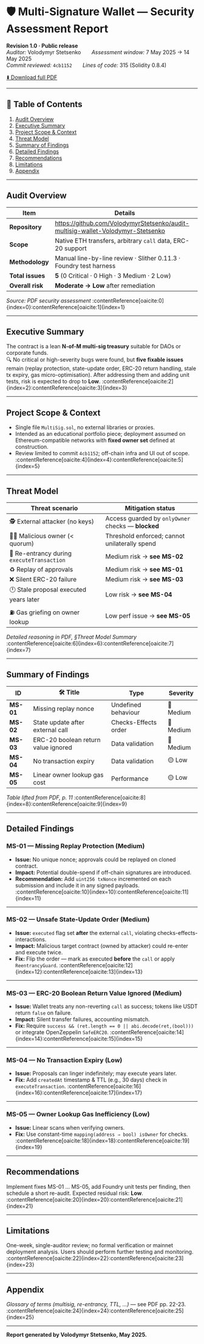 <!-- reports/report.md -->
# 🛡️ Multi-Signature Wallet — Security Assessment Report  
**Revision 1.0 · Public release**  
*Auditor:* Volodymyr Stetsenko  *Assessment window:* 7 May 2025 → 14 May 2025  
*Commit reviewed:* `4cb1152`  *Lines of code:* 315 (Solidity 0.8.4)

[⬇️ Download full PDF](../assets/Volodymyr-Stetsenko-Multi-Signature-Wallet-Security-Assessment-Report.pdf)

---

## 📑 Table of Contents
1. [Audit Overview](#audit-overview)  
2. [Executive Summary](#executive-summary)  
3. [Project Scope & Context](#project-scope--context)  
4. [Threat Model](#threat-model)  
5. [Summary of Findings](#summary-of-findings)  
6. [Detailed Findings](#detailed-findings)  
7. [Recommendations](#recommendations)  
8. [Limitations](#limitations)  
9. [Appendix](#appendix)

---

## Audit Overview <a id="audit-overview"></a>
| Item | Details |
|------|---------|
| **Repository** | <https://github.com/VolodymyrStetsenko/audit-multisig-wallet-Volodymyr-Stetsenko> |
| **Scope** | Native ETH transfers, arbitrary `call` data, ERC-20 support |
| **Methodology** | Manual line-by-line review · Slither 0.11.3 · Foundry test harness |
| **Total issues** | **5** (0 Critical · 0 High · 3 Medium · 2 Low) |
| **Overall risk** | **Moderate → Low** after remediation |

_Source: PDF security assessment_ :contentReference[oaicite:0]{index=0}:contentReference[oaicite:1]{index=1}

---

## Executive Summary <a id="executive-summary"></a>
The contract is a lean **N-of-M multi-sig treasury** suitable for DAOs or corporate funds.  
🔍 No critical or high-severity bugs were found, but **five fixable issues** remain (replay protection, state-update order, ERC-20 return handling, stale tx expiry, gas micro-optimisation). After addressing them and adding unit tests, risk is expected to drop to **Low**. :contentReference[oaicite:2]{index=2}:contentReference[oaicite:3]{index=3}

---

## Project Scope & Context <a id="project-scope--context"></a>
* Single file `MultiSig.sol`, no external libraries or proxies.  
* Intended as an educational portfolio piece; deployment assumed on Ethereum-compatible networks with **fixed owner set** defined at construction.  
* Review limited to commit `4cb1152`; off-chain infra and UI out of scope. :contentReference[oaicite:4]{index=4}:contentReference[oaicite:5]{index=5}

---

## Threat Model <a id="threat-model"></a>
| Threat scenario | Mitigation status |
|-----------------|-------------------|
| 🕵️ External attacker (no keys) | Access guarded by `onlyOwner` checks — **blocked** |
| 🧑‍💻 Malicious owner (< quorum) | Threshold enforced; cannot unilaterally spend |
| 🔄 Re-entrancy during `executeTransaction` | Medium risk → **see MS-02** |
| ♻️ Replay of approvals | Medium risk → **see MS-01** |
| ❌ Silent ERC-20 failure | Medium risk → **see MS-03** |
| 🕛 Stale proposal executed years later | Low risk → **see MS-04** |
| ⛽ Gas griefing on owner lookup | Low perf issue → **see MS-05** |

_Detailed reasoning in PDF, §Threat Model Summary_ :contentReference[oaicite:6]{index=6}:contentReference[oaicite:7]{index=7}

---

## Summary of Findings <a id="summary-of-findings"></a>

| ID | 🛠️ Title | Type | Severity |
|----|----------|------|----------|
| **MS-01** | Missing replay nonce | Undefined behaviour | 🔸 Medium |
| **MS-02** | State update after external call | Checks-Effects order | 🔸 Medium |
| **MS-03** | ERC-20 boolean return value ignored | Data validation | 🔸 Medium |
| **MS-04** | No transaction expiry | Data validation | 🟡 Low |
| **MS-05** | Linear owner lookup gas cost | Performance | 🟡 Low |

_Table lifted from PDF, p. 11_ :contentReference[oaicite:8]{index=8}:contentReference[oaicite:9]{index=9}

---

## Detailed Findings <a id="detailed-findings"></a>

### MS-01 — Missing Replay Protection (Medium)
* **Issue:** No unique nonce; approvals could be replayed on cloned contract.  
* **Impact:** Potential double-spend if off-chain signatures are introduced.  
* **Recommendation:** Add `uint256 txNonce` incremented on each submission and include it in any signed payloads. :contentReference[oaicite:10]{index=10}:contentReference[oaicite:11]{index=11}

---

### MS-02 — Unsafe State-Update Order (Medium)
* **Issue:** `executed` flag set **after** the external `call`, violating checks-effects-interactions.  
* **Impact:** Malicious target contract (owned by attacker) could re-enter and execute twice.  
* **Fix:** Flip the order — mark as executed **before** the `call` or apply `ReentrancyGuard`. :contentReference[oaicite:12]{index=12}:contentReference[oaicite:13]{index=13}

---

### MS-03 — ERC-20 Boolean Return Value Ignored (Medium)
* **Issue:** Wallet treats any non-reverting `call` as success; tokens like USDT return `false` on failure.  
* **Impact:** Silent transfer failures, accounting mismatch.  
* **Fix:** Require `success && (ret.length == 0 || abi.decode(ret,(bool)))` or integrate OpenZeppelin `SafeERC20`. :contentReference[oaicite:14]{index=14}:contentReference[oaicite:15]{index=15}

---

### MS-04 — No Transaction Expiry (Low)
* **Issue:** Proposals can linger indefinitely; may execute years later.  
* **Fix:** Add `createdAt` timestamp & TTL (e.g., 30 days) check in `executeTransaction`. :contentReference[oaicite:16]{index=16}:contentReference[oaicite:17]{index=17}

---

### MS-05 — Owner Lookup Gas Inefficiency (Low)
* **Issue:** Linear scans when verifying owners.  
* **Fix:** Use constant-time `mapping(address ⇒ bool) isOwner` for checks. :contentReference[oaicite:18]{index=18}:contentReference[oaicite:19]{index=19}

---

## Recommendations <a id="recommendations"></a>
Implement fixes MS-01 … MS-05, add Foundry unit tests per finding, then schedule a short re-audit. Expected residual risk: **Low**. :contentReference[oaicite:20]{index=20}:contentReference[oaicite:21]{index=21}

---

## Limitations <a id="limitations"></a>
One-week, single-auditor review; no formal verification or mainnet deployment analysis. Users should perform further testing and monitoring. :contentReference[oaicite:22]{index=22}:contentReference[oaicite:23]{index=23}

---

## Appendix <a id="appendix"></a>
*Glossary of terms (multisig, re-entrancy, TTL, …)* — see PDF pp. 22-23. :contentReference[oaicite:24]{index=24}:contentReference[oaicite:25]{index=25}


---

**Report generated by Volodymyr Stetsenko, May 2025.**
